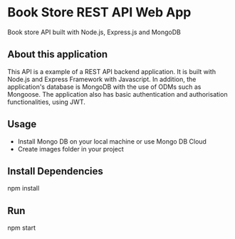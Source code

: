 # Book Store REST API Web App 
Book store API built with Node.js, Express.js and MongoDB
## About this application
This API is a example of a REST API backend application.
It is built with Node.js and Express Framework with Javascript. In addition, the application's database is MongoDB with the use of ODMs such as Mongoose. The application also has basic authentication and authorisation functionalities, using JWT.
## Usage
* Install Mongo DB on your local machine or use Mongo DB Cloud
* Create images folder in your project
## Install Dependencies
npm install
## Run
npm start



